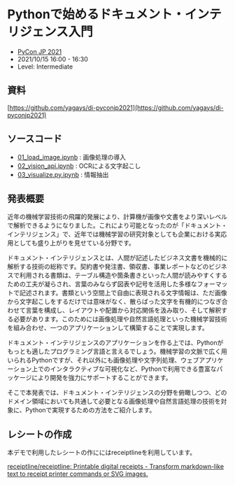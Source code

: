 # Pythonで始めるドキュメント・インテリジェンス入門

- [PyCon JP 2021](https://2021.pycon.jp/)
- 2021/10/15 16:00 - 16:30
- Level: Intermediate

## 資料

[https://github.com/yagays/di-pyconjp2021](https://github.com/yagays/di-pyconjp2021)

## ソースコード

- [01_load_image.ipynb](ipynb/01_load_image.ipynb) : 画像処理の導入
- [02_vision_api.ipynb](ipynb/02_vision_api.ipynb) : OCRによる文字起こし
- [03_visualize.py.ipynb](ipynb/03_visualize.py.ipynb) : 情報抽出

## 発表概要
近年の機械学習技術の飛躍的発展により、計算機が画像や文書をより深いレベルで解析できるようになりました。これにより可能となったのが「ドキュメント・インテリジェンス」で、近年では機械学習の研究対象としても企業における実応用としても盛り上がりを見せている分野です。

ドキュメント・インテリジェンスとは、人間が記述したビジネス文書を機械的に解析する技術の総称です。契約書や発注書、領収書、事業レポートなどのビジネスで利用される書類は、テーブル構造や箇条書きといった人間が読みやすくするための工夫が凝らされ、言葉のみならず図表や記号を活用した多様なフォーマットで記述されます。書類という空間上で自由に表現される文字情報は、ただ画像から文字起こしをするだけでは意味がなく、散らばった文字を有機的につなぎ合わせて言葉を構成し、レイアウトや配置から対応関係を汲み取り、そして解釈する必要があります。このためには画像処理や自然言語処理といった機械学習技術を組み合わせ、一つのアプリケーションして構築することで実現します。

ドキュメント・インテリジェンスのアプリケーションを作る上では、Pythonがもっとも適したプログラミング言語と言えるでしょう。機械学習の文脈で広く用いられるPythonですが、それ以外にも画像処理や文字列処理、ウェブアプリケーション上でのインタラクティブな可視化など、Pythonで利用できる豊富なパッケージにより開発を強力にサポートすることができます。

そこで本発表では、ドキュメント・インテリジェンスの分野を俯瞰しつつ、どのドメイン領域においても共通して必要となる画像処理や自然言語処理の技術を対象に、Pythonで実現するための方法をご紹介します。

## レシートの作成
本デモで利用したレシートの作ににはreceiptlineを利用しています。

[receiptline/receiptline: Printable digital receipts \- Transform markdown\-like text to receipt printer commands or SVG images\.](https://github.com/receiptline/receiptline/)